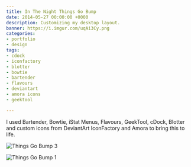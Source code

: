 ```yaml
---
title: In The Night Things Go Bump
date: 2014-05-27 00:00:00 +0000
description: Customizing my desktop layout.
banner: https://i.imgur.com/uqAi3Cy.png
categories:
- portfolio
- design
tags:
- cdock
- iconfactory
- blotter
- bowtie
- bartender
- flavours
- deviantart
- amora icons
- geektool

---
```

I used Bartender, Bowtie, iStat Menus, Flavours, GeekTool, cDock, Blotter and custom icons from DeviantArt IconFactory and Amora to bring this to life.

![Things Go Bump 3](https://i.imgur.com/oSDM5j9.png)

![Things Go Bump 1](https://i.imgur.com/4VyNhkT.png)
